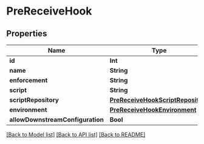 # PreReceiveHook

## Properties
Name | Type | Description | Notes
------------ | ------------- | ------------- | -------------
**id** | **Int** |  | [optional] 
**name** | **String** |  | [optional] 
**enforcement** | **String** |  | [optional] 
**script** | **String** |  | [optional] 
**scriptRepository** | [**PreReceiveHookScriptRepository**](PreReceiveHookScriptRepository.md) |  | [optional] 
**environment** | [**PreReceiveHookEnvironment**](PreReceiveHookEnvironment.md) |  | [optional] 
**allowDownstreamConfiguration** | **Bool** |  | [optional] 

[[Back to Model list]](../README.md#documentation-for-models) [[Back to API list]](../README.md#documentation-for-api-endpoints) [[Back to README]](../README.md)


